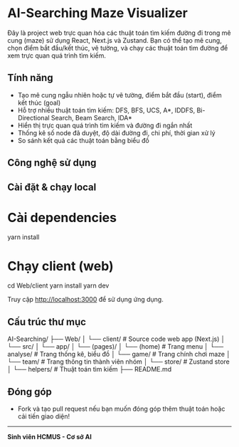 # AI-Searching Maze Visualizer
Đây là project web trực quan hóa các thuật toán tìm kiếm đường đi trong mê cung (maze) sử dụng React, Next.js và Zustand. Bạn có thể tạo mê cung, chọn điểm bắt đầu/kết thúc, vẽ tường, và chạy các thuật toán tìm đường để xem trực quan quá trình tìm kiếm.
## Tính năng
- Tạo mê cung ngẫu nhiên hoặc tự vẽ tường, điểm bắt đầu (start), điểm kết thúc (goal)
- Hỗ trợ nhiều thuật toán tìm kiếm: DFS, BFS, UCS, A*, IDDFS, Bi-Directional Search, Beam Search, IDA*
- Hiển thị trực quan quá trình tìm kiếm và đường đi ngắn nhất
- Thống kê số node đã duyệt, độ dài đường đi, chi phí, thời gian xử lý
- So sánh kết quả các thuật toán bằng biểu đồ
## Công nghệ sử dụng
## Cài đặt & chạy local
# Cài dependencies
yarn install

# Chạy client (web)
cd Web/client
yarn install
yarn dev

Truy cập [http://localhost:3000](http://localhost:3000) để sử dụng ứng dụng.
## Cấu trúc thư mục
AI-Searching/
├── Web/
│   └── client/           # Source code web app (Next.js)
│       └── src/
│           └── app/
│               └── (pages)/
│                   └── (home)              # Trang menu
│                   └── analyse/            # Trang thống kê, biểu đồ
│                   └── game/               # Trang chính chơi maze
│                   └── team/               # Trang thông tin thành viên nhóm
│           └── store/                      # Zustand store
│           └── helpers/                    # Thuật toán tìm kiếm
├── README.md

## Đóng góp
- Fork và tạo pull request nếu bạn muốn đóng góp thêm thuật toán hoặc cải tiến giao diện!
---
**Sinh viên HCMUS - Cơ sở AI**
